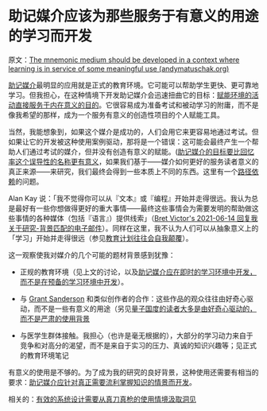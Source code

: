 # 助记媒介应该为那些服务于有意义的用途的学习而开发

原文：[The mnemonic medium should be developed in a context where learning is in service of some meaningful use (andymatuschak.org)](https://notes.andymatuschak.org/zaChVThdkmrnkr3mHEe7U61CP5QzorRFvKeC)

[助记媒介](https://notes.andymatuschak.org/z4rRX3qwSSJRsEkdXKwH2shamgHNeRthrMLiF)最明显的应用就是正式的教育环境。它可能可以帮助学生更快、更可靠地学习。但我担心，在这种情境下开发助记媒介会迅速扭曲它的目标：[赋能环境的活动直接服务于内在意义的目的](https://notes.andymatuschak.org/z7wh92mfgXNTLk8AhaaLxsViQuzqGY5cV56Vm)。它很容易成为准备考试和被动学习的附庸，而不是像我希望的那样，成为一个服务有意义的创造性项目的个人赋能工具。

当然，我能想象到，如果这个媒介是成功的，人们会用它来更容易地通过考试。但如果让它的开发被这种使用案例驱动，那将是一个错误：这可能会最终产生一个帮助人们通过考试的媒介，但并没有创造有意义的赋能。([助记媒介的目标要比回忆率这个误导性的名称更有意义](https://notes.andymatuschak.org/zf7eeRUmfPxu7xHJ3QYQqhcXYrjWg1yhjTB)，如果我们基于——媒介如何更好的服务读者意义的真正来源——来研究，我们最终会得到一些本质上不同的东西。这里有一个[路径依赖](https://notes.andymatuschak.org/z7HtHu8wACS89phSe3zEHiHmX5PuuzCNsZhxX)的问题。

Alan Kay 说：「我不觉得你可以从『文本』或『编程』开始并走得很远。我认为总是最好有一些你想做得更好的重大事情——最终这些事情会为需要发明的帮助做这些事情的各种媒体（包括『语言』）提供线索」（[Bret Victor's 2021-06-14 回复我关于研究-背景匹配的电子邮件](https://notes.andymatuschak.org/zTsykmF3t4cZqqctk8MS8sz3i7JTyvfAp7m)）。同样在这里，我不认为人们可以从抽象意义上的「学习」开始并走得很远（参见[教育计划往往会自我颠覆](https://notes.andymatuschak.org/z6qfYv9SPx6M9FZPzVj7o4qVRD1iTGJpMfz6J)）。

这一观察使我对媒介的几个可能的题材背景感到犹豫：

- 正规的教育环境（见上文的讨论，以及[助记媒介应在即时的学习环境中开发，而不是在预备的学习环境中开发](https://notes.andymatuschak.org/z8YQjYjBnEae9U9ySaywQ5AKyb3fHg7jRdcrz)）。

- 与 [Grant Sanderson](https://notes.andymatuschak.org/z85PiaMmkorcaUaKukXLyhR7bn7GhVeo22h8T) 和类似创作者的合作：这些作品的观众往往由好奇心驱动，而不是一些有意义的用途（另见[量子国度的读者大多是由好奇心驱动的，而不是严肃的使用背景](https://notes.andymatuschak.org/z2H5RGWnopXncUwLjHA83hhB2vw57sr7MVDe)

- 与医学生群体接触。我担心（也许是毫无根据的），大部分的学习动力来自于竞争和对高分的渴望，而不是来自于实习的压力、真诚的知识兴趣等；见正式的教育环境笔记

有意义的使用是不够的。为了成为我的研究的良好背景，这种使用还需要有相当的要求：[助记媒介应针对真正需要流利掌握知识的情景而开发](https://notes.andymatuschak.org/zLVJdDJ7jahsFYfTRU7LKbxsMYdpZWUbKB6)。

相关的：[有效的系统设计需要从真刀真枪的使用情境汲取洞见](https://notes.andymatuschak.org/z3H98n8DGZmu8XArqHZVsckyWvbTe8wK4kAt2)